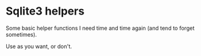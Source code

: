 # Sqlite3 helpers

Some basic helper functions I need time and time again (and tend to forget sometimes).

Use as you want, or don't.